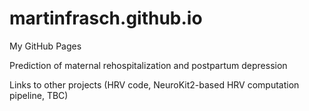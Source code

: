 # martinfrasch.github.io

My GitHub Pages

Prediction of maternal rehospitalization and postpartum depression 

Links to other projects (HRV code, NeuroKit2-based HRV computation pipeline, TBC)
